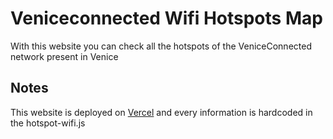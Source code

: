 # Veniceconnected Wifi Hotspots Map

With this website you can check all the hotspots of the VeniceConnected network present in Venice

## Notes

This website is deployed on [Vercel](https://vercel.com/vpcprojects/wifi-vc) and every information is hardcoded in the hotspot-wifi.js
